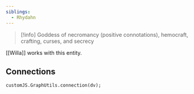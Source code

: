 ```yaml
---
siblings:
  - Rhydahn
---
```

> [!info] Goddess of necromancy (positive connotations), hemocraft, crafting, curses, and secrecy

[[Willa]] works with this entity.

## Connections

```dataviewjs
customJS.GraphUtils.connection(dv);
```
